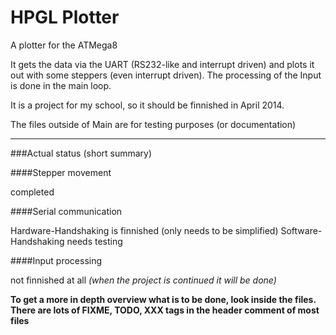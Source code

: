 HPGL Plotter
============

A plotter for the ATMega8

It gets the data via the UART (RS232-like and interrupt driven) and plots it out with some steppers (even interrupt driven).
The processing of the Input is done in the main loop.

It is a project for my school, so it should be finnished in April 2014.

The files outside of Main are for testing purposes (or documentation)

----------------------

###Actual status (short summary)

####Stepper movement

completed

####Serial communication

Hardware-Handshaking is finnished (only needs to be simplified)
Software-Handshaking needs testing

####Input processing

not finnished at all
_(when the project is continued it will be done)_

**To get a more in depth overview what is to be done, look inside the files. There are lots of FIXME, TODO, XXX tags in the header comment of most files**
